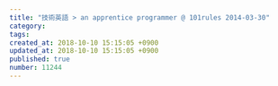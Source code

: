 ```yaml
---
title: "技術英語 > an apprentice programmer @ 101rules 2014-03-30"
category: 
tags: 
created_at: 2018-10-10 15:15:05 +0900
updated_at: 2018-10-10 15:15:05 +0900
published: true
number: 11244
---
```



